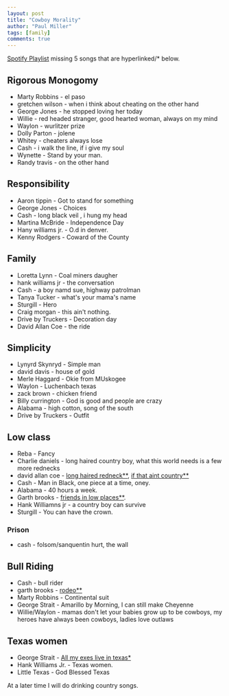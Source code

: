 ```yaml
--- 
layout: post
title: "Cowboy Morality"
author: "Paul Miller"
tags: [family]
comments: true
---
```


[Spotify Playlist](https://open.spotify.com/user/126772449/playlist/6rhFwlWnRaBjOZEvohDhLZ?si=EyW4sZGdQx-oRxk-ROUftg) missing 5 songs that are hyperlinked/* below. 

## Rigorous Monogomy
- Marty Robbins - el paso
- gretchen wilson - when i think about cheating  on the other hand
- George Jones -  he stopped loving her today
- Willie  - red headed stranger,   good hearted woman, always on my mind
- Waylon - wurlitzer prize
- Dolly Parton - jolene
- Whitey - cheaters always lose 
- Cash -  i walk the line,  if i give my soul
- Wynette - Stand by your man. 
- Randy travis - on the other hand

## Responsibility
- Aaron tippin - Got to stand for something
- George Jones - Choices
- Cash - long black veil , i hung my head
- Martina McBride - Independence Day 
- Hany williams jr. - O.d in denver. 
- Kenny Rodgers - Coward of the County

## Family
- Loretta Lynn -  Coal miners daugher
- hank williams jr - the conversation 
- Cash - a boy namd sue, highway patrolman
- Tanya Tucker - what's your mama's name
- Sturgill - Hero
- Craig morgan - this ain't nothing.
- Drive by Truckers - Decoration day
- David Allan Coe - the ride

## Simplicity 
- Lynyrd Skynryd - Simple man 
- david davis - house of gold 
- Merle Haggard - Okie from MUskogee
- Waylon - Luchenbach texas
- zack brown - chicken friend
- Billy currington - God is good and people are crazy
- Alabama - high cotton, song of the south
- Drive by Truckers - Outfit

## Low class 
- Reba - Fancy
- Charlie daniels - long haired country boy,  what this world needs is a few more rednecks
- david allan coe - [long haired redneck**](https://www.youtube.com/watch?v=bplt6CQ3MyE), [if that aint country**](https://www.youtube.com/watch?v=OhEHB0a7Uyg)
- Cash - Man in Black, one piece at a time, oney. 
- Alabama  - 40 hours a week. 
- Garth brooks - [friends in low places**](https://www.youtube.com/watch?v=mvCgSqPZ4EM). 
- Hank Williamns jr - a country boy can survive
- Sturgill - You can have the crown. 
### Prison 
- cash - folsom/sanquentin hurt, the wall


## Bull Riding
- Cash - bull rider
- garth brooks - [rodeo**](https://www.youtube.com/watch?v=8tppP__t-zA)
- Marty Robbins - Continental suit
- George Strait - Amarillo by Morning, I can still make Cheyenne
- Willie/Waylon - mamas don't let your babies grow up to be cowboys,  my heroes have always been cowboys, ladies love outlaws

## Texas women
- George Strait - [All my exes live in texas*](https://www.youtube.com/watch?v=lMNw_-yUm_0)
- Hank Williams Jr. - Texas women. 
- Little Texas - God Blessed Texas


At a later time I will do drinking country songs. 



